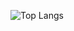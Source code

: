 

![Top Langs](https://github-readme-stats.vercel.app/api/top-langs/?username=Muhammedokbi&layout=compact)

